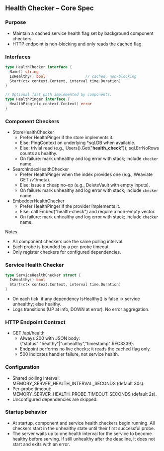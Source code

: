 ## Health Checker – Core Spec

### Purpose
- Maintain a cached service health flag set by background component checkers.
- HTTP endpoint is non-blocking and only reads the cached flag.

### Interfaces
```go
type HealthChecker interface {
  Name() string
  IsHealthy() bool                  // cached, non-blocking
  Start(ctx context.Context, interval time.Duration)
}

// Optional fast path implemented by components.
type HealthPinger interface {
  HealthPing(ctx context.Context) error
}
```

### Component Checkers
- StoreHealthChecker
  - Prefer HealthPinger if the store implements it.
  - Else: PingContext on underlying *sql.DB when available.
  - Else: trivial read (e.g., Users().Get("__health_check__")); sql.ErrNoRows counts as healthy.
  - On failure: mark unhealthy and log error with stack; include `checker` name.
- SearchIndexHealthChecker
  - Prefer HealthPinger when the index provides one (e.g., Weaviate GET /v1/meta).
  - Else: issue a cheap no-op (e.g., DeleteVault with empty inputs).
  - On failure: mark unhealthy and log error with stack; include `checker` name.
- EmbedderHealthChecker
  - Prefer HealthPinger if the provider implements it.
  - Else: call Embed("health-check") and require a non-empty vector.
  - On failure: mark unhealthy and log error with stack; include `checker` name.

Notes
- All component checkers use the same polling interval.
- Each probe is bounded by a per-probe timeout.
- Only register checkers for configured dependencies.

### Service Health Checker
```go
type ServiceHealthChecker struct {
  IsHealthy() bool
  Start(ctx context.Context, interval time.Duration)
}
```
- On each tick: if any dependency IsHealthy() is false → service unhealthy; else healthy.
- Logs transitions (UP at info, DOWN at error). No error aggregation.

### HTTP Endpoint Contract
- GET /api/health
  - Always 200 with JSON body: {"status":"healthy"|"unhealthy","timestamp":RFC3339}.
  - Endpoint performs no live checks; it reads the cached flag only.
  - 500 indicates handler failure, not service health.

### Configuration
- Shared polling interval: MEMORY_SERVER_HEALTH_INTERVAL_SECONDS (default 30s).
- Per-probe timeout: MEMORY_SERVER_HEALTH_PROBE_TIMEOUT_SECONDS (default 2s).
- Unconfigured dependencies are skipped.

### Startup behavior
- At startup, component and service health checkers begin running. All checkers start in the unhealthy state until their first successful probe.
- The server waits up to one health interval for the service to become healthy before serving. If still unhealthy after the deadline, it does not start and exits with an error.
